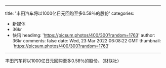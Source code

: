 
---
title: '丰田汽车将以1000亿日元回购至多0.58％的股份'
categories: 
 - 新媒体
 - 36kr
 - 快讯
headimg: 'https://picsum.photos/400/300?random=1763'
author: 36kr
comments: false
date: Wed, 23 Mar 2022 06:08:22 GMT
thumbnail: 'https://picsum.photos/400/300?random=1763'
---

<div>   
丰田汽车将以1000亿日元回购至多0.58％的股份。（财联社）  
</div>
            